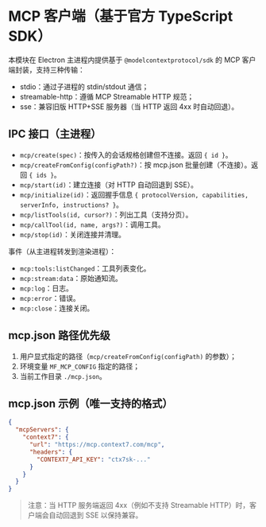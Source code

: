 # MCP 客户端（基于官方 TypeScript SDK）

本模块在 Electron 主进程内提供基于 `@modelcontextprotocol/sdk` 的 MCP 客户端封装，支持三种传输：

- stdio：通过子进程的 stdin/stdout 通信；
- streamable-http：遵循 MCP Streamable HTTP 规范；
- sse：兼容旧版 HTTP+SSE 服务器（当 HTTP 返回 4xx 时自动回退）。

## IPC 接口（主进程）

- `mcp/create(spec)`：按传入的会话规格创建但不连接。返回 `{ id }`。
- `mcp/createFromConfig(configPath?)`：按 mcp.json 批量创建（不连接）。返回 `{ ids }`。
- `mcp/start(id)`：建立连接（对 HTTP 自动回退到 SSE）。
- `mcp/initialize(id)`：返回握手信息 `{ protocolVersion, capabilities, serverInfo, instructions? }`。
- `mcp/listTools(id, cursor?)`：列出工具（支持分页）。
- `mcp/callTool(id, name, args?)`：调用工具。
- `mcp/stop(id)`：关闭连接并清理。

事件（从主进程转发到渲染进程）：

- `mcp:tools:listChanged`：工具列表变化。
- `mcp:stream:data`：原始通知流。
- `mcp:log`：日志。
- `mcp:error`：错误。
- `mcp:close`：连接关闭。

## mcp.json 路径优先级

1. 用户显式指定的路径（`mcp/createFromConfig(configPath)` 的参数）；
2. 环境变量 `MF_MCP_CONFIG` 指定的路径；
3. 当前工作目录 `./mcp.json`。

## mcp.json 示例（唯一支持的格式）

```json
{
  "mcpServers": {
    "context7": {
      "url": "https://mcp.context7.com/mcp",
      "headers": {
        "CONTEXT7_API_KEY": "ctx7sk-..."
      }
    }
  }
}
```

> 注意：当 HTTP 服务端返回 4xx（例如不支持 Streamable HTTP）时，客户端会自动回退到 SSE 以保持兼容。
